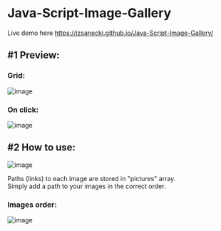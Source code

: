 # Java-Script-Image-Gallery
Live demo here https://jzsanecki.github.io/Java-Script-Image-Gallery/

<h2>#1 Preview:</h2>
<h3> Grid:</h3>

![image](https://user-images.githubusercontent.com/115653252/221584894-56c35e7a-9b9f-411b-a9c3-7f6b8f9e313c.png)

<h3> On click:</h3>

![image](https://user-images.githubusercontent.com/115653252/221585266-ba39b808-3fc1-4d46-9d6f-692468f8eff9.png)


<h2>#2 How to use:</h2>

![image](https://user-images.githubusercontent.com/115653252/221586991-29ac07b2-0731-4957-b5a8-553424a5ae59.png)


Paths (links) to each image are stored in "pictures" array. <br>
Simply add a path to your images in the correct order.

<h3>Images order:</h3>

![image](https://user-images.githubusercontent.com/115653252/221582673-1b13ba73-21f5-4eaf-8c0a-b12fd5cb10e6.png)




